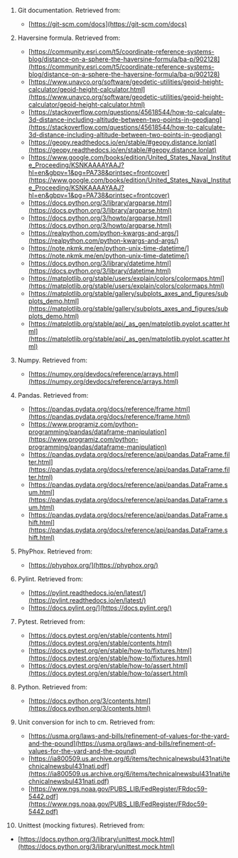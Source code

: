 1. Git documentation. Retrieved from:  
   - [https://git-scm.com/docs](https://git-scm.com/docs)

2. Haversine formula. Retrieved from:  
   - [https://community.esri.com/t5/coordinate-reference-systems-blog/distance-on-a-sphere-the-haversine-formula/ba-p/902128](https://community.esri.com/t5/coordinate-reference-systems-blog/distance-on-a-sphere-the-haversine-formula/ba-p/902128)  
   - [https://www.unavco.org/software/geodetic-utilities/geoid-height-calculator/geoid-height-calculator.html](https://www.unavco.org/software/geodetic-utilities/geoid-height-calculator/geoid-height-calculator.html)  
   - [https://stackoverflow.com/questions/45618544/how-to-calculate-3d-distance-including-altitude-between-two-points-in-geodjang](https://stackoverflow.com/questions/45618544/how-to-calculate-3d-distance-including-altitude-between-two-points-in-geodjang)  
   - [https://geopy.readthedocs.io/en/stable/#geopy.distance.lonlat](https://geopy.readthedocs.io/en/stable/#geopy.distance.lonlat)  
   - [https://www.google.com/books/edition/United_States_Naval_Institute_Proceeding/KSNKAAAAYAAJ?hl=en&gbpv=1&pg=PA738&printsec=frontcover](https://www.google.com/books/edition/United_States_Naval_Institute_Proceeding/KSNKAAAAYAAJ?hl=en&gbpv=1&pg=PA738&printsec=frontcover)  
   - [https://docs.python.org/3/library/argparse.html](https://docs.python.org/3/library/argparse.html)  
   - [https://docs.python.org/3/howto/argparse.html](https://docs.python.org/3/howto/argparse.html)  
   - [https://realpython.com/python-kwargs-and-args/](https://realpython.com/python-kwargs-and-args/)  
   - [https://note.nkmk.me/en/python-unix-time-datetime/](https://note.nkmk.me/en/python-unix-time-datetime/)  
   - [https://docs.python.org/3/library/datetime.html](https://docs.python.org/3/library/datetime.html)  
   - [https://matplotlib.org/stable/users/explain/colors/colormaps.html](https://matplotlib.org/stable/users/explain/colors/colormaps.html)  
   - [https://matplotlib.org/stable/gallery/subplots_axes_and_figures/subplots_demo.html](https://matplotlib.org/stable/gallery/subplots_axes_and_figures/subplots_demo.html)  
   - [https://matplotlib.org/stable/api/_as_gen/matplotlib.pyplot.scatter.html](https://matplotlib.org/stable/api/_as_gen/matplotlib.pyplot.scatter.html)

3. Numpy. Retrieved from:  
   - [https://numpy.org/devdocs/reference/arrays.html](https://numpy.org/devdocs/reference/arrays.html)

4. Pandas. Retrieved from:  
   - [https://pandas.pydata.org/docs/reference/frame.html](https://pandas.pydata.org/docs/reference/frame.html)  
   - [https://www.programiz.com/python-programming/pandas/dataframe-manipulation](https://www.programiz.com/python-programming/pandas/dataframe-manipulation)  
   - [https://pandas.pydata.org/docs/reference/api/pandas.DataFrame.filter.html](https://pandas.pydata.org/docs/reference/api/pandas.DataFrame.filter.html)  
   - [https://pandas.pydata.org/docs/reference/api/pandas.DataFrame.sum.html](https://pandas.pydata.org/docs/reference/api/pandas.DataFrame.sum.html)  
   - [https://pandas.pydata.org/docs/reference/api/pandas.DataFrame.shift.html](https://pandas.pydata.org/docs/reference/api/pandas.DataFrame.shift.html)

5. PhyPhox. Retrieved from:  
   - [https://phyphox.org/](https://phyphox.org/)

6. Pylint. Retrieved from:  
   - [https://pylint.readthedocs.io/en/latest/](https://pylint.readthedocs.io/en/latest/)  
   - [https://docs.pylint.org/](https://docs.pylint.org/)

7. Pytest. Retrieved from:  
   - [https://docs.pytest.org/en/stable/contents.html](https://docs.pytest.org/en/stable/contents.html)  
   - [https://docs.pytest.org/en/stable/how-to/fixtures.html](https://docs.pytest.org/en/stable/how-to/fixtures.html)  
   - [https://docs.pytest.org/en/stable/how-to/assert.html](https://docs.pytest.org/en/stable/how-to/assert.html)

8. Python. Retrieved from:  
   - [https://docs.python.org/3/contents.html](https://docs.python.org/3/contents.html)

9. Unit conversion for inch to cm. Retrieved from:  
   - [https://usma.org/laws-and-bills/refinement-of-values-for-the-yard-and-the-pound](https://usma.org/laws-and-bills/refinement-of-values-for-the-yard-and-the-pound)  
   - [https://ia800509.us.archive.org/6/items/technicalnewsbul431nati/technicalnewsbul431nati.pdf](https://ia800509.us.archive.org/6/items/technicalnewsbul431nati/technicalnewsbul431nati.pdf)  
   - [https://www.ngs.noaa.gov/PUBS_LIB/FedRegister/FRdoc59-5442.pdf](https://www.ngs.noaa.gov/PUBS_LIB/FedRegister/FRdoc59-5442.pdf)

10. Unittest (mocking fixtures). Retrieved from:  
   - [https://docs.python.org/3/library/unittest.mock.html](https://docs.python.org/3/library/unittest.mock.html)
